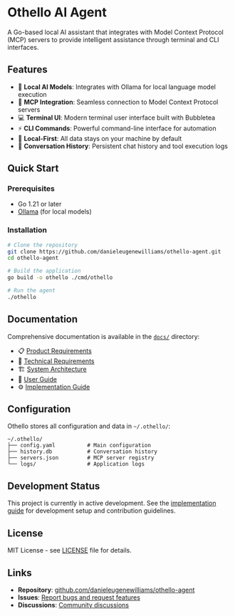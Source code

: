 # Othello AI Agent

A Go-based local AI assistant that integrates with Model Context Protocol (MCP) servers to provide intelligent assistance through terminal and CLI interfaces.

## Features

- 🤖 **Local AI Models**: Integrates with Ollama for local language model execution
- 🔧 **MCP Integration**: Seamless connection to Model Context Protocol servers
- 💻 **Terminal UI**: Modern terminal user interface built with Bubbletea
- ⚡ **CLI Commands**: Powerful command-line interface for automation
- 🔐 **Local-First**: All data stays on your machine by default
- 📝 **Conversation History**: Persistent chat history and tool execution logs

## Quick Start

### Prerequisites

- Go 1.21 or later
- [Ollama](https://ollama.ai) (for local models)

### Installation

```bash
# Clone the repository
git clone https://github.com/danieleugenewilliams/othello-agent.git
cd othello-agent

# Build the application
go build -o othello ./cmd/othello

# Run the agent
./othello
```

## Documentation

Comprehensive documentation is available in the [`docs/`](./docs/) directory:

- 📋 [Product Requirements](./docs/PRD.md)
- 📝 [Technical Requirements](./docs/REQUIREMENTS.md)
- 🏗️ [System Architecture](./docs/ARCHITECTURE.md)
- 👤 [User Guide](./docs/USAGE.md)
- ⚙️ [Implementation Guide](./docs/IMPLEMENTATION.md)

## Configuration

Othello stores all configuration and data in `~/.othello/`:

```
~/.othello/
├── config.yaml          # Main configuration
├── history.db           # Conversation history
├── servers.json         # MCP server registry
└── logs/                # Application logs
```

## Development Status

This project is currently in active development. See the [implementation guide](./docs/IMPLEMENTATION.md) for development setup and contribution guidelines.

## License

MIT License - see [LICENSE](LICENSE) file for details.

## Links

- **Repository**: [github.com/danieleugenewilliams/othello-agent](https://github.com/danieleugenewilliams/othello-agent)
- **Issues**: [Report bugs and request features](https://github.com/danieleugenewilliams/othello-agent/issues)
- **Discussions**: [Community discussions](https://github.com/danieleugenewilliams/othello-agent/discussions)